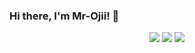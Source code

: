 ### Hi there, I'm Mr-Ojii! 👋

<!--
**Mr-Ojii/Mr-Ojii** is a ✨ _special_ ✨ repository because its `README.md` (this file) appears on your GitHub profile.

Here are some ideas to get you started:

- 🔭 I’m currently working on ...
- 🌱 I’m currently learning ...
- 👯 I’m looking to collaborate on ...
- 🤔 I’m looking for help with ...
- 💬 Ask me about ...
- 📫 How to reach me: ...
- 😄 Pronouns: ...
- ⚡ Fun fact: ...
-->

<p align="center">
  <img src="https://github-readme-stats.vercel.app/api?username=Mr-Ojii&show_icons=true&theme=github_dark" />
  <img src="https://github-readme-stats.vercel.app/api/top-langs/?username=Mr-Ojii&theme=github_dark&layout=compact" />
  <img src="https://github-profile-trophy.vercel.app/?username=Mr-Ojii&theme=discord" />
</p>
